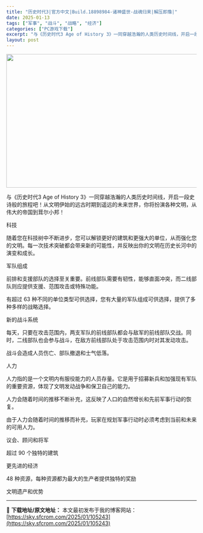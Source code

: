 ```yaml
---
title: "历史时代3|官方中文|Build.18898984-诸神盛世-战魂归来|解压即撸|"
date: 2025-01-13
tags: ["军事", "战斗", "战略", "经济"]
categories: ["PC游戏下载"]
excerpt: "与《历史时代3 Age of History 3》一同穿越浩瀚的人类历史时间线，开启一段史诗般的旅程吧！从文明伊始的远古时期到遥远的未来世界，你将扮演各种文明，从伟大的帝国到茸尔小邦！ 科技 随着您在科技树中不断进步，您可以解锁更好的建筑和更强大的单位，从而强化您的文明。每一次技术突破都会带来新的可&hellip;"
layout: post
---
```


<img class="aligncenter size-full wp-image-105263" src="https://sky.sfcrom.com/wp-content/uploads/2025/01/2025011308330155.webp" alt="" width="616" height="353" />

与《历史时代3 Age of History 3》一同穿越浩瀚的人类历史时间线，开启一段史诗般的旅程吧！从文明伊始的远古时期到遥远的未来世界，你将扮演各种文明，从伟大的帝国到茸尔小邦！

科技

随着您在科技树中不断进步，您可以解锁更好的建筑和更强大的单位，从而强化您的文明。每一次技术突破都会带来新的可能性，并反映出你的文明在历史长河中的演变和成长。

军队组成

前排和支援部队的选择至关重要。前线部队需要有韧性，能够直面冲突，而二线部队则应提供支援、范围攻击或特殊功能。

有超过 63 种不同的单位类型可供选择，您有大量的军队组成可供选择，提供了多种多样的战略选择。

新的战斗系统

每天，只要在攻击范围内，两支军队的前线部队都会与敌军的前线部队交战。同时，二线部队也会参与战斗，在敌方前线部队处于攻击范围内时对其发动攻击。

战斗会造成人员伤亡、部队撤退和士气低落。

人力

人力指的是一个文明内有服役能力的人员存量。它是用于招募新兵和加强现有军队的重要资源，体现了文明发动战争和保卫自己的能力。

人力会随着时间的推移不断补充，这反映了人口的自然增长和先前军事行动的恢复。

由于人力会随着时间的推移而补充，玩家在规划军事行动时必须考虑到当前和未来的可用人力。

议会、顾问和将军

超过 90 个独特的建筑

更先进的经济

48 种资源，每种资源都为最大的生产者提供独特的奖励

文明遗产和优势

---
📖 **下载地址/原文地址：** 本文最初发布于我的博客网站：[https://sky.sfcrom.com/2025/01/105243](https://sky.sfcrom.com/2025/01/105243)
